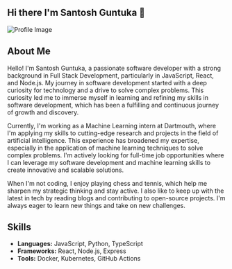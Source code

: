 ## Hi there I'm Santosh Guntuka 👋

![Profile Image](https://github.com/yourusername.png)


## About Me

Hello! I'm Santosh Guntuka, a passionate software developer with a strong background in Full Stack Development, particularly in JavaScript, React, and Node.js. My journey in software development started with a deep curiosity for technology and a drive to solve complex problems. This curiosity led me to immerse myself in learning and refining my skills in software development, which has been a fulfilling and continuous journey of growth and discovery.

Currently, I'm working as a Machine Learning intern at Dartmouth, where I'm applying my skills to cutting-edge research and projects in the field of artificial intelligence. This experience has broadened my expertise, especially in the application of machine learning techniques to solve complex problems. I'm actively looking for full-time job opportunities where I can leverage my software development and machine learning skills to create innovative and scalable solutions.

When I'm not coding, I enjoy playing chess and tennis, which help me sharpen my strategic thinking and stay active. I also like to keep up with the latest in tech by reading blogs and contributing to open-source projects. I'm always eager to learn new things and take on new challenges.


## Skills
- **Languages:** JavaScript, Python, TypeScript
- **Frameworks:** React, Node.js, Express
- **Tools:** Docker, Kubernetes, GitHub Actions


